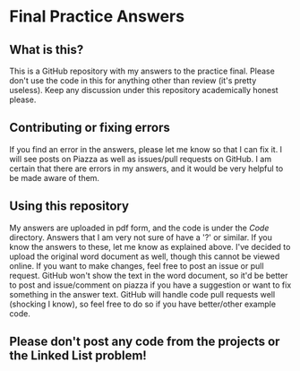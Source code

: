 # Final Practice Answers

## What is this?
This is a GitHub repository with my answers to the practice final. Please don't use the code in this for anything other than review (it's pretty useless). Keep any discussion under this repository academically honest please.

## Contributing or fixing errors
If you find an error in the answers, please let me know so that I can fix it. I will see posts on Piazza as well as issues/pull requests on GitHub. I am certain that there are errors in my answers, and it would be very helpful to be made aware of them.

## Using this repository
My answers are uploaded in pdf form, and the code is under the *Code* directory. Answers that I am very not sure of have a '?' or similar. If you know the answers to these, let me know as explained above. I've decided to upload the original word document as well, though this cannot be viewed online. If you want to make changes, feel free to post an issue or pull request. GitHub won't show the text in the word document, so it'd be better to post and issue/comment on piazza if you have a suggestion or want to fix something in the answer text. 
GitHub will handle code pull requests well (shocking I know), so feel free to do so if you have better/other example code.

## Please don't post any code from the projects or the Linked List problem!




